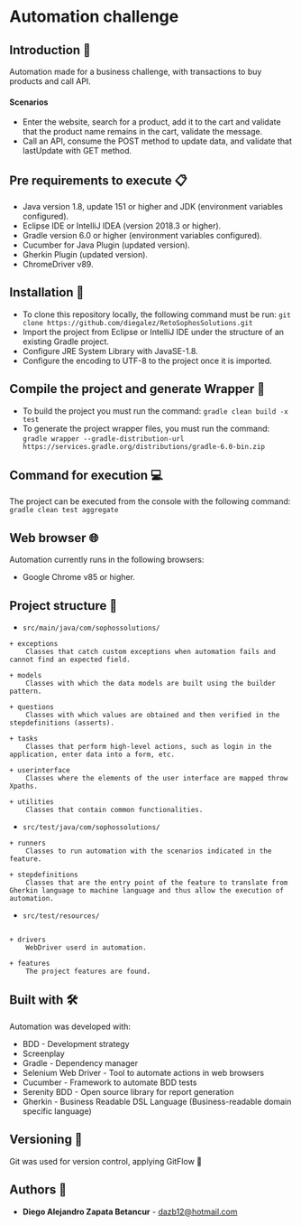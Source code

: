 # **Automation challenge**

## Introduction 🚀

Automation made for a business challenge, with transactions to buy products and call API.

#### Scenarios

- Enter the website, search for a product, add it to the cart and validate that the product name remains in the cart, validate the message.
- Call an API, consume the POST method to update data, and validate that lastUpdate with GET method.

## Pre requirements to execute 📋
- Java version 1.8, update 151 or higher and JDK (environment variables configured).
- Eclipse IDE or IntelliJ IDEA (version 2018.3 or higher).
- Gradle version 6.0 or higher (environment variables configured).
- Cucumber for Java Plugin (updated version).
- Gherkin Plugin (updated version).
- ChromeDriver v89.

## Installation 🔧
- To clone this repository locally, the following command must be run: 
```git clone https://github.com/diegalez/RetoSophosSolutions.git``` 
- Import the project from Eclipse or IntelliJ IDE under the structure of an existing Gradle project. 
- Configure JRE System Library with JavaSE-1.8.
- Configure the encoding to UTF-8 to the project once it is imported.

## Compile the project and generate Wrapper 🔨
- To build the project you must run the command:
```gradle clean build -x test```
- To generate the project wrapper files, you must run the command:
```gradle wrapper --gradle-distribution-url https://services.gradle.org/distributions/gradle-6.0-bin.zip```

## Command for execution 💻
The project can be executed from the console with the following command:
```gradle clean test aggregate```

## Web browser 🌐
Automation currently runs in the following browsers:
- Google Chrome v85 or higher.

## Project structure 🚧

* ```src/main/java/com/sophossolutions/```
``` 
+ exceptions
    Classes that catch custom exceptions when automation fails and cannot find an expected field.

+ models
    Classes with which the data models are built using the builder pattern.

+ questions
    Classes with which values are obtained and then verified in the stepdefinitions (asserts).

+ tasks
    Classes that perform high-level actions, such as login in the application, enter data into a form, etc.

+ userinterface
    Classes where the elements of the user interface are mapped throw Xpaths.

+ utilities
    Classes that contain common functionalities.
```

* ```src/test/java/com/sophossolutions/```
```
+ runners
    Classes to run automation with the scenarios indicated in the feature.

+ stepdefinitions
    Classes that are the entry point of the feature to translate from Gherkin language to machine language and thus allow the execution of automation.
 ```

* ```src/test/resources/```
```

+ drivers
    WebDriver userd in automation.

+ features
    The project features are found.

```

## Built with 🛠
Automation was developed with:
 - BDD - Development strategy
 - Screenplay
 - Gradle - Dependency manager
 - Selenium Web Driver - Tool to automate actions in web browsers
 - Cucumber - Framework to automate BDD tests
 - Serenity BDD - Open source library for report generation
 - Gherkin - Business Readable DSL Language (Business-readable domain specific language)
 
## Versioning 📌 
Git was used for version control, applying GitFlow 🔀

## Authors 👨

* **Diego Alejandro Zapata Betancur** - [dazb12@hotmail.com]()